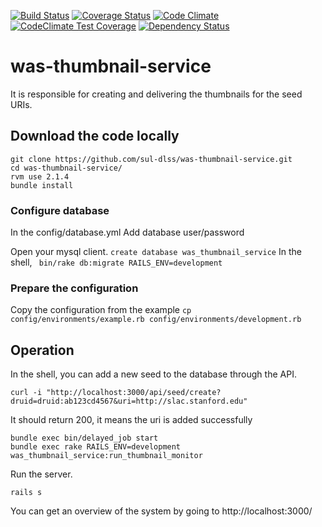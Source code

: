 [<img src="https://travis-ci.org/sul-dlss/was-thumbnail-service.svg?branch=master" alt="Build Status" />](https://travis-ci.org/sul-dlss/was-thumbnail-service)
[![Coverage Status](https://coveralls.io/repos/sul-dlss/was-thumbnail-service/badge.svg?branch=master)](https://coveralls.io/r/sul-dlss/was-thumbnail-service?branch=master)
[![Code Climate](https://codeclimate.com/github/sul-dlss/was-thumbnail-service/badges/gpa.svg)](https://codeclimate.com/github/sul-dlss/was-thumbnail-service)
[![CodeClimate Test Coverage](https://codeclimate.com/github/sul-dlss/was-thumbnail-service/badges/coverage.svg)](https://codeclimate.com/github/sul-dlss/was-thumbnail-service/coverage)
[![Dependency Status](https://gemnasium.com/badges/github.com/sul-dlss/was-thumbnail-service.svg)](https://gemnasium.com/github.com/sul-dlss/was-thumbnail-service)

# was-thumbnail-service
It is responsible for creating and delivering the thumbnails for the seed URIs.

## Download the code locally
```
git clone https://github.com/sul-dlss/was-thumbnail-service.git
cd was-thumbnail-service/
rvm use 2.1.4
bundle install
```

### Configure database
In the config/database.yml
Add database user/password

Open your mysql client.
```create database was_thumbnail_service```
In the shell,
``` bin/rake db:migrate RAILS_ENV=development```

### Prepare the configuration
Copy the configuration from the example
```cp config/environments/example.rb config/environments/development.rb ```

## Operation
In the shell, you can add a new seed to the database through the API.

```curl -i "http://localhost:3000/api/seed/create?druid=druid:ab123cd4567&uri=http://slac.stanford.edu"```

It should return 200, it means the uri is added successfully

```
bundle exec bin/delayed_job start
bundle exec rake RAILS_ENV=development was_thumbnail_service:run_thumbnail_monitor
```

Run the server.

```rails s```

You can get an overview of the system by going to http://localhost:3000/
